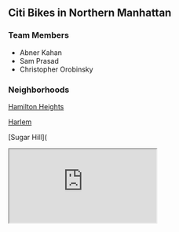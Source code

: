 ## Citi Bikes in Northern Manhattan

### Team Members
- Abner Kahan
- Sam Prasad
- Christopher Orobinsky

### Neighborhoods

[Hamilton Heights](https://abner-kahan.github.io/Hamilton-Heights-Citi-Bikes/)

[Harlem](https://samprasad20.github.io/honorsproject9/)

[Sugar Hill](



<!-- add Virnoli map with all location
Add summary of bike station reasoning for each neighborhood(HC10)-->

<iframe src="https://github.com/Abner-Kahan/CitiBikes_North_Manhttan/blob/master/libVorBike.html"></iframe>
